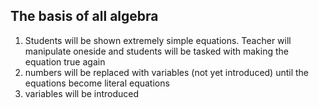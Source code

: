 ## The basis of all algebra
<ol>
	<li>Students will be shown extremely simple equations. Teacher will manipulate oneside and students will be tasked with making the equation true again</li>
	<li>numbers will be replaced with variables (not yet introduced) until the equations become literal equations</li>
	<li>variables will be introduced</li>
</ol>

